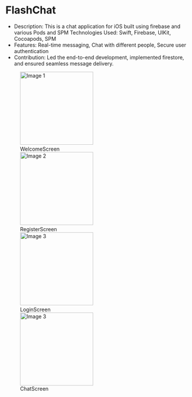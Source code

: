 # FlashChat
* Description: This is a chat application for iOS built using firebase and various Pods and SPM Technologies Used: Swift, Firebase, UIKit, Cocoapods, SPM
* Features: Real-time messaging, Chat with different people, Secure user authentication
* Contribution: Led the end-to-end development, implemented firestore, and ensured seamless message delivery.
<figure>
 
  <img src="https://github.com/user-attachments/assets/523feaae-a131-40a8-b99b-859286a349d6" alt="Image 1" width="200"/>
  &nbsp;&nbsp;&nbsp;&nbsp;
  <figcaption> WelcomeScreen</figcaption>
   
  <img src="https://github.com/user-attachments/assets/984da0f6-ea03-4052-9a7f-b38e5619a738" alt="Image 2" width="200"/>
  &nbsp;&nbsp;&nbsp;&nbsp;
   <figcaption>RegisterScreen</figcaption>
  <img src="https://github.com/user-attachments/assets/e6895692-6fae-46b2-8c30-bce126407af0" alt="Image 3" width="200"/>
  &nbsp;&nbsp;&nbsp;&nbsp;
   <figcaption>LoginScreen</figcaption>
    <img src="https://github.com/user-attachments/assets/192b36b0-d50b-4c61-9dda-829553ea3160" alt="Image 3" width="200"/>
    <figcaption>ChatScreen</figcaption>
</figure>






